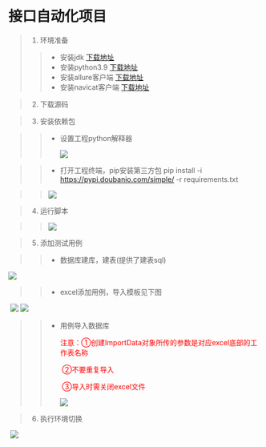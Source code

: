 #                                                                                       接口自动化项目  

> 1. 环境准备
>
> > + 安装jdk [下载地址](https://www.oracle.com/in/java/technologies/javase-downloads.html) 
> > + 安装python3.9 [下载地址](https://www.python.org/downloads/)
> > + 安装allure客户端 [下载地址](https://github.com/allure-framework/allure2/releases)
> > + 安装navicat客户端 [下载地址](https://www.navicat.com.cn/download/navicat-premium)

> 2. 下载源码

<!-- > > * git clone http://git.kfang.com/test-process-system/module-summary/kfw_infra_api.git -->

> 3. 安装依赖包

> > * 设置工程python解释器
> >
> >   ![](https://i.loli.net/2021/08/10/kUzxH1rKte7G5ow.png)

> > * 打开工程终端，pip安装第三方包    pip install -i https://pypi.doubanio.com/simple/ -r requirements.txt

> >  ![](https://i.loli.net/2021/08/10/jnC4IpsE2gHRcOV.png)

>  	4. 运行脚本

> > ![](https://i.loli.net/2021/08/10/vn9ZlX7eKyN4sp5.png)

> 5. 添加测试用例

> > * 数据库建库，建表(提供了建表sql)

![](https://i.loli.net/2021/08/10/862Owi9ZKbFcTle.png)

> >* excel添加用例，导入模板见下图 

​	![](https://i.loli.net/2021/08/10/mDyAxYsXCgJHl7T.png)		![](https://i.loli.net/2021/08/10/8o3ZNQaUGY5k1BD.png)

> > * 用例导入数据库
> >
> >   <font color=red>注意：①创建ImportData对象所传的参数是对应excel底部的工作表名称</font>
> >
> >   ​           <font color=red>②不要重复导入</font>
> >
> >   ​           <font color=red>③导入时需关闭excel文件</font>
> >
> >   ![](https://i.loli.net/2021/08/10/iOfpcxj2MwtKdmU.png)

> 6. 执行环境切换

​			![](https://i.loli.net/2021/08/10/fINJLmqreysv3jd.png)
